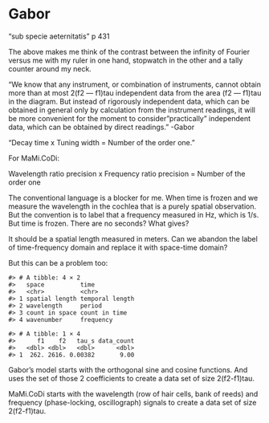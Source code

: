 Gabor
================

“sub specie aeternitatis” p 431  

The above makes me think of the contrast between the infinity of Fourier
versus me with my ruler in one hand, stopwatch in the other and a tally
counter around my neck.  

“We know that any instrument, or combination of instruments, cannot
obtain more than at most 2(f2 — f1)tau independent data from the area
(f2 — f1)tau in the diagram. But instead of rigorously independent data,
which can be obtained in general only by calculation from the instrument
readings, it will be more convenient for the moment to
consider”practically” independent data, which can be obtained by direct
readings.” -Gabor  

“Decay time x Tuning width = Number of the order one.”  

For MaMi.CoDi:  

Wavelength ratio precision x Frequency ratio precision = Number of the
order one  

The conventional language is a blocker for me. When time is frozen and
we measure the wavelength in the cochlea that is a purely spatial
observation. But the convention is to label that a frequency measured in
Hz, which is 1/s. But time is frozen. There are no seconds? What
gives?  

It should be a spatial length measured in meters. Can we abandon the
label of time-frequency domain and replace it with space-time domain?  

But this can be a problem too:  

    #> # A tibble: 4 × 2
    #>   space          time           
    #>   <chr>          <chr>          
    #> 1 spatial length temporal length
    #> 2 wavelength     period         
    #> 3 count in space count in time  
    #> 4 wavenumber     frequency

    #> # A tibble: 1 × 4
    #>      f1    f2   tau_s data_count
    #>   <dbl> <dbl>   <dbl>      <dbl>
    #> 1  262. 2616. 0.00382       9.00

Gabor’s model starts with the orthogonal sine and cosine functions. And
uses the set of those 2 coefficients to create a data set of size
2(f2-f1)tau.  

MaMi.CoDi starts with the wavelength (row of hair cells, bank of reeds)
and frequency (phase-locking, oscillograph) signals to create a data set
of size 2(f2-f1)tau.
